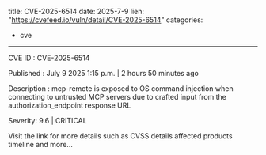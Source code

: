  
title: CVE-2025-6514
date: 2025-7-9
lien: "https://cvefeed.io/vuln/detail/CVE-2025-6514"
categories:
  - cve
---

CVE ID : CVE-2025-6514

Published :  July 9
2025
1:15 p.m. | 2 hours
50 minutes ago

Description : mcp-remote is exposed to OS command injection when connecting to untrusted MCP servers due to crafted input from the authorization_endpoint response URL

Severity: 9.6 | CRITICAL

Visit the link for more details
such as CVSS details
affected products
timeline
and more...
